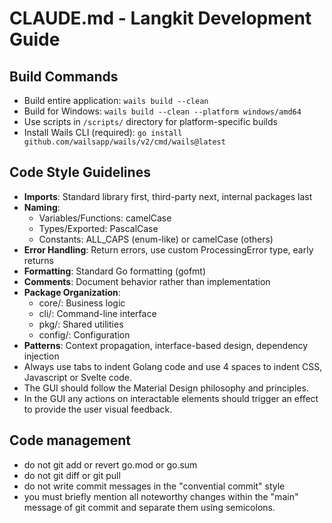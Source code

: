 # CLAUDE.md - Langkit Development Guide

## Build Commands
- Build entire application: `wails build --clean`
- Build for Windows: `wails build --clean --platform windows/amd64`
- Use scripts in `/scripts/` directory for platform-specific builds
- Install Wails CLI (required): `go install github.com/wailsapp/wails/v2/cmd/wails@latest`

## Code Style Guidelines
- **Imports**: Standard library first, third-party next, internal packages last
- **Naming**: 
  - Variables/Functions: camelCase
  - Types/Exported: PascalCase
  - Constants: ALL_CAPS (enum-like) or camelCase (others)
- **Error Handling**: Return errors, use custom ProcessingError type, early returns
- **Formatting**: Standard Go formatting (gofmt)
- **Comments**: Document behavior rather than implementation
- **Package Organization**:
  - core/: Business logic
  - cli/: Command-line interface
  - pkg/: Shared utilities
  - config/: Configuration
- **Patterns**: Context propagation, interface-based design, dependency injection
- Always use tabs to indent Golang code and use 4 spaces to indent CSS, Javascript or Svelte code.
- The GUI should follow the Material Design philosophy and principles.
- In the GUI any actions on interactable elements should trigger an effect to provide the user visual feedback.

## Code management
- do not git add or revert go.mod or go.sum
- do not git diff or git pull
- do not write commit messages in the "convential commit" style
- you must briefly mention all noteworthy changes within the "main" message of git commit and separate them using semicolons. 

